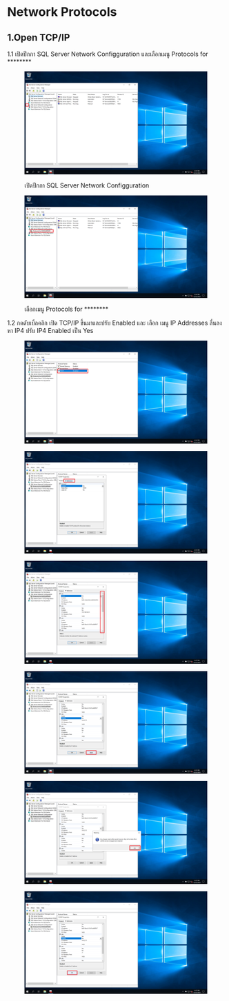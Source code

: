 # Network Protocols

## 1.Open TCP/IP

1.1 เปิดปีกกา SQL Server Network Configguration และเลือกเมนู Protocols for \*\*\*\*\*\*\*\*

<div>

<figure><img src="../../../../../.gitbook/assets/Screenshot (68).png" alt=""><figcaption><p>เปิดปีกกา SQL Server Network Configguration</p></figcaption></figure>

 

<figure><img src="../../../../../.gitbook/assets/Screenshot (69).png" alt=""><figcaption><p>เลือกเมนู Protocols for ********</p></figcaption></figure>

</div>

1.2 กดดับเบิ้ลคลิก เปิด TCP/IP ขึ้นมาและปรับ Enabled และ เลือก เมนู IP Addresses ลื่นลงหา IP4 ปรับ IP4 Enabled เป็น Yes

<div>

<figure><img src="../../../../../.gitbook/assets/Screenshot (71).png" alt=""><figcaption></figcaption></figure>

 

<figure><img src="../../../../../.gitbook/assets/Screenshot (79).png" alt=""><figcaption></figcaption></figure>

 

<figure><img src="../../../../../.gitbook/assets/Screenshot (80).png" alt=""><figcaption></figcaption></figure>

 

<figure><img src="../../../../../.gitbook/assets/Screenshot (89).png" alt=""><figcaption></figcaption></figure>

</div>

<div>

<figure><img src="../../../../../.gitbook/assets/Screenshot (90).png" alt=""><figcaption></figcaption></figure>

 

<figure><img src="../../../../../.gitbook/assets/Screenshot (91).png" alt=""><figcaption></figcaption></figure>

</div>
